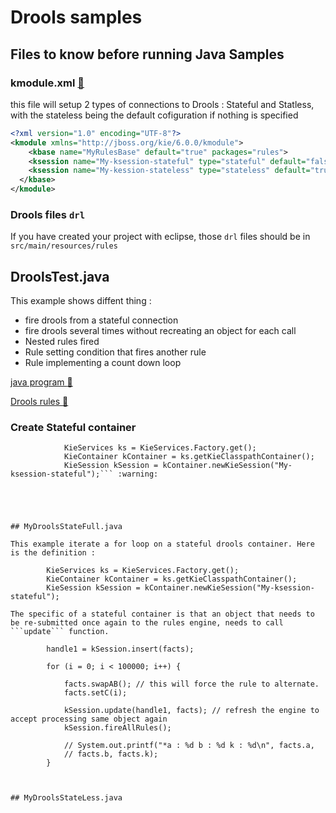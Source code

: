 # Drools samples

## Files to know before running Java Samples

### kmodule.xml [:eyes:](../../../resources/META-INF/kmodule.xml)

this file will setup 2 types of connections to Drools : Stateful and Statless, with the stateless being the default cofiguration if nothing is specified

```xml
<?xml version="1.0" encoding="UTF-8"?>
<kmodule xmlns="http://jboss.org/kie/6.0.0/kmodule">
    <kbase name="MyRulesBase" default="true" packages="rules">
    <ksession name="My-ksession-stateful" type="stateful" default="false" />
    <ksession name="My-kession-stateless" type="stateless" default="true" />
  </kbase>
</kmodule>

```
### Drools files `drl`

If you have created your project with eclipse, those `drl` files should be in `src/main/resources/rules`

## DroolsTest.java

This example shows diffent thing :

- fire drools from a stateful connection
- fire drools several times without recreating an object for each call
- Nested rules fired
- Rule setting condition that fires another rule
- Rule implementing a count down loop

[java program :eyes:](DroolsTest.java)

[Drools rules :eyes:](../../../resources/rules/Sample.drl)

### Create Stateful container

```
			KieServices ks = KieServices.Factory.get();
			KieContainer kContainer = ks.getKieClasspathContainer();
			KieSession kSession = kContainer.newKieSession("My-ksession-stateful");``` :warning:
```
```




## MyDroolsStateFull.java

This example iterate a for loop on a stateful drools container. Here is the definition :

```
			KieServices ks = KieServices.Factory.get();
			KieContainer kContainer = ks.getKieClasspathContainer();
			KieSession kSession = kContainer.newKieSession("My-ksession-stateful");
```
The specific of a stateful container is that an object that needs to be re-submitted once again to the rules engine, needs to call ```update``` function.

```
			handle1 = kSession.insert(facts);
					
			for (i = 0; i < 100000; i++) {

				facts.swapAB(); // this will force the rule to alternate.
				facts.setC(i);

				kSession.update(handle1, facts); // refresh the engine to accept processing same object again
				kSession.fireAllRules();

				// System.out.printf("*a : %d b : %d k : %d\n", facts.a,
				// facts.b, facts.k);
			}
```


## MyDroolsStateLess.java